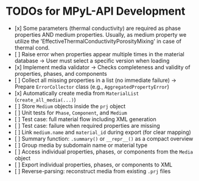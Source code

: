 # TODOs for MPyL-API Development

- \[x\] Some parameters (thermal conductivity) are required as phase properties AND medium properties. Usually, as medium property we utilize the 'EffectiveThermalConductivityPorosityMixing' in case of thermal cond.
- \[ \] Raise error when properties appear multiple times in the material database
  → User must select a specific version when loading
- \[x\] Implement media validator
  → Checks completeness and validity of properties, phases, and components
- \[ \] Collect all missing properties in a list (no immediate failure)
  → Prepare `ErrorCollector` class (e.g., `AggregatedPropertyError`)
- \[x\] Automatically create media from `MaterialList` (`create_all_media(...)`)
- \[ \] Store `Medium` objects inside the `prj` object
- \[ \] Unit tests for `Phase`, `Component`, and `Medium`
- \[ \] Test case: full material flow including XML generation
- \[ \] Test case: failure when required properties are missing
- \[ \] Link `medium.name` and `material_id` during export (for clear mapping)
- \[ \] Summary function: `.summary()` or `__repr__()` as a compact overview
- \[ \] Group media by subdomain name or material type
- \[ \] Access individual properties, phases, or components from the `Media` object
- \[ \] Export individual properties, phases, or components to XML
- \[ \] Reverse-parsing: reconstruct media from existing `.prj` files
